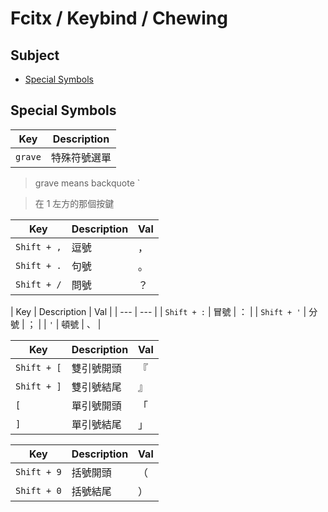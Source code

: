 
# Fcitx / Keybind / Chewing


## Subject

* [Special Symbols](#special-symbols)

## Special Symbols


| Key | Description |
| --- | --- |
| `grave` | 特殊符號選單 |

> grave means backquote `


> 在 1 左方的那個按鍵


| Key | Description | Val |
| --- | --- | --- |
| `Shift + ,` | 逗號 | ， |
| `Shift + .` | 句號 | 。 |
| `Shift + /` | 問號 | ？ |

| Key | Description | Val |
| --- | --- |
| `Shift + :` | 冒號 | ： |
| `Shift + '` | 分號 | ； |
| `'` | 頓號 | 、 |

| Key | Description | Val |
| --- | --- | --- |
| `Shift + [` | 雙引號開頭 | 『 |
| `Shift + ]` | 雙引號結尾 | 』 |
| `[` | 單引號開頭 | 「 |
| `]` | 單引號結尾 | 」 |

| Key | Description | Val |
| --- | --- | --- |
| `Shift + 9` | 括號開頭 | （ |
| `Shift + 0` | 括號結尾 | ） |
